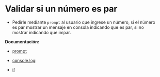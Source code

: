 # Validar si un número es par

- Pedirle mediante `prompt` al usuario que ingrese un número, si el número es par mostrar un mensaje en consola indicando que es par, si no mostrar indicando que impar.

**Documentación:**

- [prompt](https://developer.mozilla.org/es/docs/Web/API/Window/prompt)

- [console.log](https://developer.mozilla.org/es/docs/Web/API/Console/log)

- [if](https://developer.mozilla.org/en-US/docs/Web/JavaScript/Reference/Statements/if...else)
